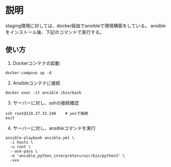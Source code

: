 # 説明
  staging環境に対しては、docker経由でansibleで環境構築をしている。
  ansibleをインストール後、下記のコマンドで実行する。


## 使い方
1. Dockerコンテナの起動
```
docker-compose up -d
```
2. Ansibleコンテナに接続
```
docker exec -it ansible /bin/bash
```
3. サーバーに対し、sshの接続確認
```
ssh root@118.27.33.240    # yesで接続
exit
```
4. サーバーに対し、ansibleコマンドを実行
```
ansible-playbook ansible.yml \
  -i hosts \
  -u root \
  --ask-pass \
  -e 'ansible_python_interpreter=/usr/bin/python3' \
  -vvv
```